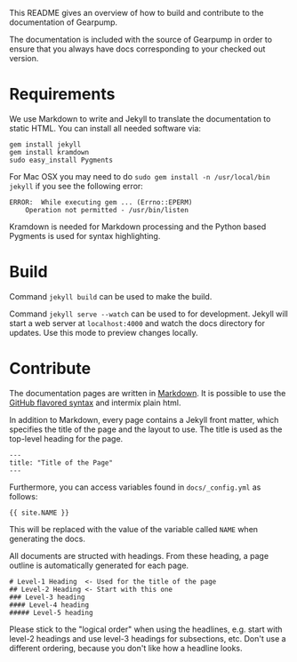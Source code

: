 This README gives an overview of how to build and contribute to the documentation of Gearpump.

The documentation is included with the source of Gearpump in order to ensure that you always
have docs corresponding to your checked out version.

# Requirements

We use Markdown to write and Jekyll to translate the documentation to static HTML. You can install
all needed software via:

    gem install jekyll
    gem install kramdown
    sudo easy_install Pygments

For Mac OSX you may need to do `sudo gem install -n /usr/local/bin jekyll` if you see the following error:
```
ERROR:  While executing gem ... (Errno::EPERM)
    Operation not permitted - /usr/bin/listen
```

Kramdown is needed for Markdown processing and the Python based Pygments is used for syntax
highlighting.

# Build

Command `jekyll build` can be used to make the build.

Command `jekyll serve --watch` can be used to for development. Jekyll will start a web server at
`localhost:4000` and watch the docs directory for updates. Use this mode to preview changes locally.

# Contribute

The documentation pages are written in
[Markdown](http://daringfireball.net/projects/markdown/syntax). It is possible to use the
[GitHub flavored syntax](http://github.github.com/github-flavored-markdown) and intermix plain html.

In addition to Markdown, every page contains a Jekyll front matter, which specifies the title of the
page and the layout to use. The title is used as the top-level heading for the page.

    ---
    title: "Title of the Page"
    ---

Furthermore, you can access variables found in `docs/_config.yml` as follows:

    {{ site.NAME }}

This will be replaced with the value of the variable called `NAME` when generating
the docs.

All documents are structed with headings. From these heading, a page outline is
automatically generated for each page.

```
# Level-1 Heading  <- Used for the title of the page
## Level-2 Heading <- Start with this one
### Level-3 heading
#### Level-4 heading
##### Level-5 heading
```

Please stick to the "logical order" when using the headlines, e.g. start with level-2 headings and
use level-3 headings for subsections, etc. Don't use a different ordering, because you don't like
how a headline looks.
